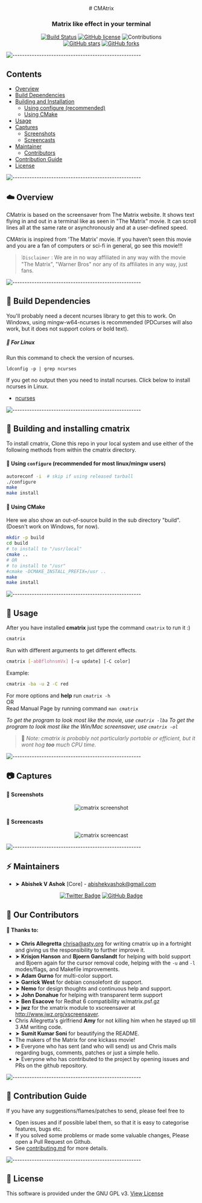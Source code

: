 
<center>
# CMAtrix

### Matrix like effect in your terminal

[![Build Status](https://travis-ci.org/abishekvashok/cmatrix.svg?branch=master)](https://travis-ci.org/abishekvashok/cmatrix)
[![GitHub license](https://img.shields.io/github/license/abishekvashok/cmatrix?color=blue)](https://github.com/abishekvashok/cmatrix/blob/master/COPYING)
![Contributions](https://img.shields.io/badge/contributions-welcome-orange)<br>
[![GitHub stars](https://img.shields.io/github/stars/abishekvashok/cmatrix)](https://github.com/abishekvashok/cmatrix/stargazers)
[![GitHub forks](https://img.shields.io/github/forks/abishekvashok/cmatrix)](https://github.com/abishekvashok/cmatrix/network)

</center>

![-----------------------------------------------------](https://raw.githubusercontent.com/andreasbm/readme/master/assets/lines/rainbow.png)

## Contents
- [Overview](#overview)
- [Build Dependencies](#build-dependencies)
- [Building and Installation](#building-and-installing-cmatrix)
    - [Using configure (recommended)](#using-configure-(recommended-for-most-linux%2Fmingw-users))
    - [Using CMake](#using-cmake)
- [Usage](#usage)
- [Captures](#captures)
    - [Screenshots](#screenshots)
    - [Screencasts](#screencasts)
- [Maintainer](#maintainers)
    - [Contributors](#our-contributors)
- [Contribution Guide](#contribution-guide)
- [License](#license)

![-----------------------------------------------------](https://raw.githubusercontent.com/andreasbm/readme/master/assets/lines/rainbow.png)

## :cloud: Overview

CMatrix is based on the screensaver from The Matrix website. It shows text
flying in and out in a terminal like as seen in "The Matrix" movie. It can
scroll lines all at the same rate or asynchronously and at a user-defined
speed.

CMAtrix is inspired from 'The Matrix' movie. If you haven’t seen this movie and you are a fan of computers or sci-fi in general, go see this movie!!!

> :grey_exclamation:`Disclaimer` : We are in no way affiliated in any way with the movie "The Matrix", "Warner Bros" nor
any of its affiliates in any way, just fans.

![-----------------------------------------------------](https://raw.githubusercontent.com/andreasbm/readme/master/assets/lines/rainbow.png)

## :open_file_folder: Build Dependencies
You'll probably need a decent ncurses library to get this to work. On Windows, using mingw-w64-ncurses is recommended (PDCurses will also work, but it does not support colors or bold text).
<br>
##### :small_blue_diamond: For Linux<br>
Run this command to check the version of ncurses.
```
ldconfig -p | grep ncurses
```
If you get no output then you need to install ncurses. Click below to install ncurses in Linux.
- [ncurses](https://www.cyberciti.biz/faq/linux-install-ncurses-library-headers-on-debian-ubuntu-centos-fedora/)

![-----------------------------------------------------](https://raw.githubusercontent.com/andreasbm/readme/master/assets/lines/rainbow.png)

## :floppy_disk: Building and installing cmatrix
To install cmatrix, Clone this repo in your local system and use either of the following methods from within the cmatrix directory.

#### :small_blue_diamond: Using `configure` (recommended for most linux/mingw users)
```sh
autoreconf -i  # skip if using released tarball
./configure
make
make install
```

#### :small_blue_diamond: Using CMake
Here we also show an out-of-source build in the sub directory "build".
(Doesn't work on Windows, for now).
```sh
mkdir -p build
cd build
# to install to "/usr/local"
cmake ..
# OR 
# to install to "/usr"
#cmake -DCMAKE_INSTALL_PREFIX=/usr ..
make
make install
```

![-----------------------------------------------------](https://raw.githubusercontent.com/andreasbm/readme/master/assets/lines/rainbow.png)

## :bookmark_tabs: Usage

After you have installed **cmatrix** just type the command `cmatrix` to run it :)
```sh
cmatrix
```
Run with different arguments to get different effects.
```sh
cmatrix [-abBflohnsmVx] [-u update] [-C color]
```
Example:
```sh
cmatrix -ba -u 2 -C red
```

For more options and **help** run `cmatrix -h` <br>OR<br> Read Manual Page by running command `man cmatrix`

_To get the program to look most like the movie, use `cmatrix -lba`_
_To get the program to look most like the Win/Mac screensaver, use `cmatrix -ol`_

> :round_pushpin: _Note: cmatrix is probably not particularly portable or efficient, but it wont hog
**too** much CPU time._

![-----------------------------------------------------](https://raw.githubusercontent.com/andreasbm/readme/master/assets/lines/rainbow.png)

## :camera: Captures

#### :small_blue_diamond: Screenshots

<!-- ![Special Font & bold](data/img/capture_bold_font.png?raw=true "cmatrix -bx") -->
<center>
<img src="./data/img/capture_bold_font.png" alt="cmatrix screenshot">
</center>

#### :small_blue_diamond: Screencasts

<!-- ![Movie-Like Cast](data/img/capture_orig.gif?raw=true "cmatrix -xba") -->
<center>
<img src="./data/img/capture_orig.gif" alt="cmatrix screencast">
</center>

![-----------------------------------------------------](https://raw.githubusercontent.com/andreasbm/readme/master/assets/lines/rainbow.png)

## :zap: Maintainers
- ➤ **Abishek V Ashok** [Core] - <abishekvashok@gmail.com><br> 
<center>

[![Twitter Badge](https://img.shields.io/badge/Twitter-1DA1F2?style=for-the-badge&logo=twitter&logoColor=white)](https://twitter.com/abishekvashok)
[![GitHub Badge](https://img.shields.io/badge/GitHub-100000?style=for-the-badge&logo=github&logoColor=white)](https://github.com/abishekvashok)

</center>


## :busts_in_silhouette: Our Contributors
#### :small_orange_diamond: Thanks to:
- ➤ **Chris Allegretta** <chrisa@asty.org> for writing cmatrix up in a fortnight and giving us
  the responsibility to further improve it.
- ➤ **Krisjon Hanson** and **Bjoern Ganslandt** for helping with bold support and
  Bjoern again for the cursor removal code, helping with the `-u` and `-l`
  modes/flags, and Makefile improvements.
- ➤ **Adam Gurno** for multi-color support.
- ➤ **Garrick West** for debian consolefont dir support.
- ➤ **Nemo** for design thoughts and continuous help and support.
- ➤ **John Donahue** for helping with transparent term support
- ➤ **Ben Esacove** for Redhat 6 compatibility w/matrix.psf.gz
- ➤ **jwz** for the xmatrix module to xscreensaver at http://www.jwz.org/xscreensaver.
- Chris Allegretta's girlfriend **Amy** for not killing him when he stayed up till 3 AM
  writing code.
- ➤ **Sumit Kumar Soni** for beautifying the README.
- The makers of the Matrix for one kickass movie!
- ➤ Everyone who has sent (and who will send) us and Chris mails regarding
  bugs, comments, patches or just a simple hello.
- ➤ Everyone who has contributed to the project by opening issues and PRs on the github repository.

![-----------------------------------------------------](https://raw.githubusercontent.com/andreasbm/readme/master/assets/lines/rainbow.png)

## :book: Contribution Guide
If you have any suggestions/flames/patches to send, please feel free to
- Open issues and if possible label them, so that it is easy to categorise features, bugs etc.
- If you solved some problems or made some valuable changes, Please open a Pull Request on Github.
- See [contributing.md](./CONTRIBUTING.md) for more details.

![-----------------------------------------------------](https://raw.githubusercontent.com/andreasbm/readme/master/assets/lines/rainbow.png)

## :page_facing_up: License
This software is provided under the GNU GPL v3. [View License](./COPYING)

